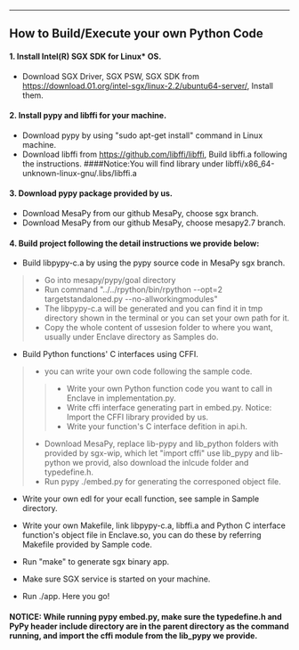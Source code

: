 -----------------------------------------
How to Build/Execute your own Python Code
-----------------------------------------
#### 1. Install Intel(R) SGX SDK for Linux* OS.
* Download SGX Driver, SGX PSW, SGX SDK from https://download.01.org/intel-sgx/linux-2.2/ubuntu64-server/, Install them. 
#### 2. Install pypy and libffi for your machine.
* Download pypy by using "sudo apt-get install" command in Linux machine.
* Download libffi from https://github.com/libffi/libffi, Build libffi.a following the instructions. 
####Notice:You will find library under libffi/x86_64-unknown-linux-gnu/.libs/libffi.a 
#### 3. Download pypy package provided by us.
* Download MesaPy from our github MesaPy, choose sgx branch.
* Download MesaPy from our github MesaPy, choose mesapy2.7 branch.
#### 4. Build project following the detail instructions we provide below:
* Build libpypy-c.a by using the pypy source code in MesaPy sgx branch. 
>* Go into mesapy/pypy/goal directory
>* Run command "../../rpython/bin/rpython --opt=2 targetstandaloned.py --no-allworkingmodules"
>* The libpypy-c.a will be generated and you can find it in tmp directory shown in the terminal or you can set your own path for it.
>* Copy the whole content of ussesion folder to where you want, usually under Enclave directory as Samples do.
    
* Build Python functions' C interfaces using CFFI.
>* you can write your own code following the sample code. 
>>* Write your own Python function code you want to call in Enclave in implementation.py.
>>* Write cffi interface generating part in embed.py. Notice: Import the CFFI library provided by us.
>>* Write your function's C interface defition in api.h.
>* Download MesaPy, replace lib-pypy and lib_python folders with provided by sgx-wip, which let "import cffi" use lib_pypy and lib-python we provid, also download the inlcude folder and typedefine.h.
>* Run pypy ./embed.py for generating the corresponed object file.

* Write your own edl for your ecall function, see sample in Sample directory.

* Write your own Makefile, link libpypy-c.a, libffi.a and Python C interface function's object file in Enclave.so, you can do these by referring Makefile provided by Sample code. 

* Run "make" to generate sgx binary app.

* Make sure SGX service is started on your machine.
	
* Run ./app. Here you go!

#### NOTICE: While running pypy embed.py, make sure the typedefine.h and PyPy header include directory are in the parent directory as the command running, and import the cffi module from the lib_pypy we provide.

